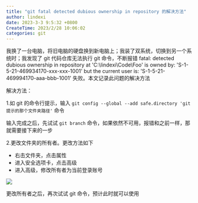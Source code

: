 ```yaml
---
title: "git fatal detected dubious ownership in repository 的解决方法"
author: lindexi
date: 2023-3-3 9:5:32 +0800
CreateTime: 2023/2/28 10:06:02
categories: git
---
```


我换了一台电脑，将旧电脑的硬盘换到新电脑上；我装了双系统，切换到另一个系统时；我发现了 git 代码仓库无法执行 git 命令，不断报错 fatal: detected dubious ownership in repository at 'C:\lindexi\Code\Foo' is owned by: 'S-1-5-21-469934170-xxx-xxx-1001' but the current user is: 'S-1-5-21-469994170-aaa-bbb-1001' 失败。本文记录此问题的解决方法

<!--more-->


<!-- CreateTime:2023/2/28 10:06:02 -->

<!-- 发布 -->
<!-- 博客 -->

解决方法：

1.如 git 的命令行提示，输入 `git config --global --add safe.directory 'git提示的那个文件夹路径'` 命令

输入完成之后，先试试 `git branch` 命令，如果依然不可用，报错和之前一样，那就需要接下来的一步

2.更改文件夹的所有者。更改方法如下

- 右击文件夹，点击属性
- 进入安全选项卡，点击高级
- 进入高级，修改所有者为当前登录账号

<!-- ![](image/git fatal detected dubious ownership in repository 的解决方法/git fatal detected dubious ownership in repository 的解决方法0.png) -->

![](http://image.acmx.xyz/lindexi%2F2023228124415551.jpg)

更改所有者之后，再次试试 git 命令，预计此时就可以使用
